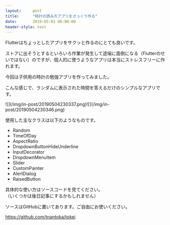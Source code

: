 ```yaml
---
layout:     post
title:      "時計の読み方アプリをさっくり作る"
date:       2019-05-03 00:00:00
header-style: text
---
```

Flutterはちょっとしたアプリをサクッと作るのにとても良いです。

ストアに出そうとするといろいろ作業が発生して途端に面倒になる（Flutterのせいではない）のですが、個人的に使うようなアプリは本当にストレスフリーに作れます。

今回は子供用の時計の勉強アプリを作ってみました。

こんな感じで、ランダムに表示された時間を答えるだけのシンプルなアプリです。

<div class="images-row mceNonEditable">![](/img/in-post/20190504230337.png)![](/img/in-post/20190504230346.png)</div>

使用した主なクラスは以下のようなものです。

- Random
- TimeOfDay
- AspectRatio
- DropdownButtonHideUnderline
- InputDecorator
- DropdownMenuItem
- Slider
- CustomPainter
- AlertDialog
- RaisedButton

具体的な使い方はソースコードを見てください。  
（いくつかは後日記事にするかもしれません）

ソースはGitHubに置いてあります。ご自由にお使いください。

<https://github.com/tnantoka/tokei>


